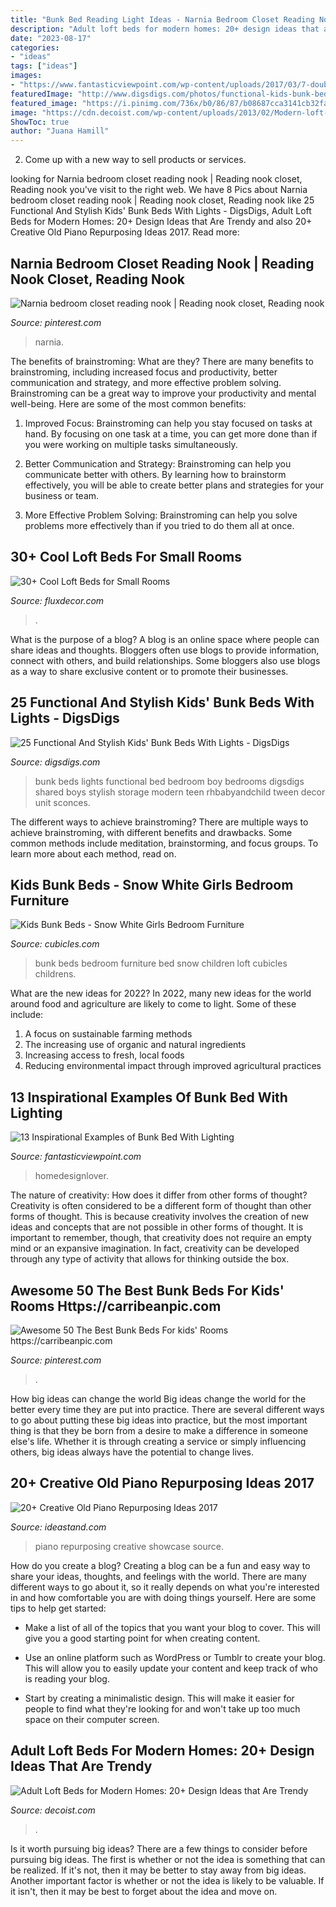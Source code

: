 ```yaml
---
title: "Bunk Bed Reading Light Ideas - Narnia Bedroom Closet Reading Nook"
description: "Adult loft beds for modern homes: 20+ design ideas that are trendy"
date: "2023-08-17"
categories:
- "ideas"
tags: ["ideas"]
images:
- "https://www.fantasticviewpoint.com/wp-content/uploads/2017/03/7-double-bunk-bed.jpg"
featuredImage: "http://www.digsdigs.com/photos/functional-kids-bunk-beds-with-lights-11.jpg"
featured_image: "https://i.pinimg.com/736x/b0/86/87/b08687cca3141cb32fa083e779df2942.jpg"
image: "https://cdn.decoist.com/wp-content/uploads/2013/02/Modern-loft-sleeping.jpg"
ShowToc: true
author: "Juana Hamill"
---
```



2. Come up with a new way to sell products or services.

	

		
looking for Narnia bedroom closet reading nook | Reading nook closet, Reading nook you've visit to the right web. We have 8 Pics about Narnia bedroom closet reading nook | Reading nook closet, Reading nook like 25 Functional And Stylish Kids&#039; Bunk Beds With Lights - DigsDigs, Adult Loft Beds for Modern Homes: 20+ Design Ideas that Are Trendy and also 20+ Creative Old Piano Repurposing Ideas 2017. Read more:
		
    
## Narnia Bedroom Closet Reading Nook | Reading Nook Closet, Reading Nook

<img loading=lazy src="https://i.pinimg.com/736x/be/b8/a0/beb8a0bbc3255db916c5000ca802428d.jpg" onerror="this.onerror=null;this.src='https://tse2.mm.bing.net/th?id=OIP.-BkazYY-kWHupWY5JLqSCgHaJ3&amp;pid=15.1';" alt="Narnia bedroom closet reading nook | Reading nook closet, Reading nook">

_Source: pinterest.com_

>narnia. 

	

The benefits of brainstroming: What are they?
There are many benefits to brainstroming, including increased focus and productivity, better communication and strategy, and more effective problem solving. Brainstroming can be a great way to improve your productivity and mental well-being. Here are some of the most common benefits: 
1. Improved Focus: Brainstroming can help you stay focused on tasks at hand. By focusing on one task at a time, you can get more done than if you were working on multiple tasks simultaneously. 

2. Better Communication and Strategy: Brainstroming can help you communicate better with others. By learning how to brainstorm effectively, you will be able to create better plans and strategies for your business or team. 

3. More Effective Problem Solving: Brainstroming can help you solve problems more effectively than if you tried to do them all at once.

    
## 30+ Cool Loft Beds For Small Rooms

<img loading=lazy src="https://fluxdecor.com/wp-content/uploads/2016/11/loft-beds-for-small-rooms/6-loft-beds-for-small-rooms.jpg" onerror="this.onerror=null;this.src='https://tse1.mm.bing.net/th?id=OIP.bIWH5W-29eABWT93LYSXhAHaK0&amp;pid=15.1';" alt="30+ Cool Loft Beds for Small Rooms">

_Source: fluxdecor.com_

>. 

	

What is the purpose of a blog?
A blog is an online space where people can share ideas and thoughts. Bloggers often use blogs to provide information, connect with others, and build relationships. Some bloggers also use blogs as a way to share exclusive content or to promote their businesses.

    
## 25 Functional And Stylish Kids&#039; Bunk Beds With Lights - DigsDigs

<img loading=lazy src="http://www.digsdigs.com/photos/functional-kids-bunk-beds-with-lights-11.jpg" onerror="this.onerror=null;this.src='https://tse2.mm.bing.net/th?id=OIP.gJoP69vpxaSTQgNVz3dd7QHaLQ&amp;pid=15.1';" alt="25 Functional And Stylish Kids&#039; Bunk Beds With Lights - DigsDigs">

_Source: digsdigs.com_

>bunk beds lights functional bed bedroom boy bedrooms digsdigs shared boys stylish storage modern teen rhbabyandchild tween decor unit sconces. 

	

The different ways to achieve brainstroming?
There are multiple ways to achieve brainstroming, with different benefits and drawbacks. Some common methods include meditation, brainstorming, and focus groups. To learn more about each method, read on.

    
## Kids Bunk Beds - Snow White Girls Bedroom Furniture

<img loading=lazy src="https://www.cubicles.com/shop/images/children-bunk-beds-girls-bedroom-furniture.jpg" onerror="this.onerror=null;this.src='https://tse2.mm.bing.net/th?id=OIP.0-l1eywRyk15j-xushuIkQHaFp&amp;pid=15.1';" alt="Kids Bunk Beds - Snow White Girls Bedroom Furniture">

_Source: cubicles.com_

>bunk beds bedroom furniture bed snow children loft cubicles childrens. 

	

What are the new ideas for 2022?
In 2022, many new ideas for the world around food and agriculture are likely to come to light. Some of these include: 
1. A focus on sustainable farming methods 
2. The increasing use of organic and natural ingredients 
3. Increasing access to fresh, local foods 
4. Reducing environmental impact through improved agricultural practices 

    
## 13 Inspirational Examples Of Bunk Bed With Lighting

<img loading=lazy src="https://www.fantasticviewpoint.com/wp-content/uploads/2017/03/7-double-bunk-bed.jpg" onerror="this.onerror=null;this.src='https://tse2.mm.bing.net/th?id=OIP.CPOmKSaJOVBdjYgBcQcfwwHaE7&amp;pid=15.1';" alt="13 Inspirational Examples of Bunk Bed With Lighting">

_Source: fantasticviewpoint.com_

>homedesignlover. 

	

The nature of creativity: How does it differ from other forms of thought?
Creativity is often considered to be a different form of thought than other forms of thought. This is because creativity involves the creation of new ideas and concepts that are not possible in other forms of thought. It is important to remember, though, that creativity does not require an empty mind or an expansive imagination. In fact, creativity can be developed through any type of activity that allows for thinking outside the box.

    
## Awesome 50 The Best Bunk Beds For Kids&#039; Rooms Https://carribeanpic.com

<img loading=lazy src="https://i.pinimg.com/736x/b0/86/87/b08687cca3141cb32fa083e779df2942.jpg" onerror="this.onerror=null;this.src='https://tse4.mm.bing.net/th?id=OIP.r4-YBCu2apkHgbLfFHXvQAHaLH&amp;pid=15.1';" alt="Awesome 50 The Best Bunk Beds For kids&#039; Rooms https://carribeanpic.com">

_Source: pinterest.com_

>. 

	

How big ideas can change the world
Big ideas change the world for the better every time they are put into practice. There are several different ways to go about putting these big ideas into practice, but the most important thing is that they be born from a desire to make a difference in someone else's life. Whether it is through creating a service or simply influencing others, big ideas always have the potential to change lives.

    
## 20+ Creative Old Piano Repurposing Ideas 2017

<img loading=lazy src="https://ideastand.com/wp-content/uploads/2015/03/piano-repurposing-ideas/3-creative-old-piano-repurposing-ideas.jpg" onerror="this.onerror=null;this.src='https://tse2.mm.bing.net/th?id=OIP.fZyI6Aend51J7hFtCSwxMQAAAA&amp;pid=15.1';" alt="20+ Creative Old Piano Repurposing Ideas 2017">

_Source: ideastand.com_

>piano repurposing creative showcase source. 

	

How do you create a blog?
Creating a blog can be a fun and easy way to share your ideas, thoughts, and feelings with the world. There are many different ways to go about it, so it really depends on what you're interested in and how comfortable you are with doing things yourself. Here are some tips to help get started: 
- Make a list of all of the topics that you want your blog to cover. This will give you a good starting point for when creating content.

- Use an online platform such as WordPress or Tumblr to create your blog. This will allow you to easily update your content and keep track of who is reading your blog.

- Start by creating a minimalistic design. This will make it easier for people to find what they're looking for and won't take up too much space on their computer screen.

    
## Adult Loft Beds For Modern Homes: 20+ Design Ideas That Are Trendy

<img loading=lazy src="https://cdn.decoist.com/wp-content/uploads/2013/02/Modern-loft-sleeping.jpg" onerror="this.onerror=null;this.src='https://tse1.mm.bing.net/th?id=OIP.q5SgmKQeohhHBxPrIW-y1AHaF0&amp;pid=15.1';" alt="Adult Loft Beds for Modern Homes: 20+ Design Ideas that Are Trendy">

_Source: decoist.com_

>. 

	

Is it worth pursuing big ideas?
There are a few things to consider before pursuing big ideas. The first is whether or not the idea is something that can be realized. If it's not, then it may be better to stay away from big ideas. Another important factor is whether or not the idea is likely to be valuable. If it isn't, then it may be best to forget about the idea and move on.

